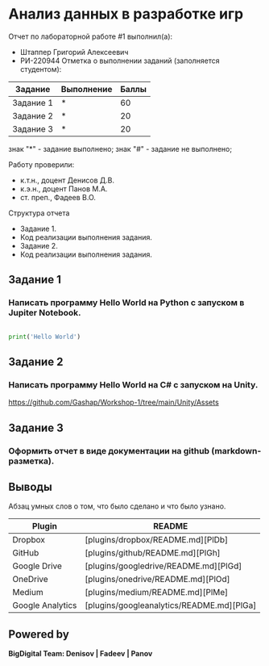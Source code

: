 # Анализ данных в разработке игр
Отчет по лабораторной работе #1 выполнил(а):
- Штаппер Григорий Алексеевич
- РИ-220944
Отметка о выполнении заданий (заполняется студентом):

| Задание | Выполнение | Баллы |
| ------ | ------ | ------ |
| Задание 1 | * | 60 |
| Задание 2 | * | 20 |
| Задание 3 | * | 20 |

знак "*" - задание выполнено; знак "#" - задание не выполнено;

Работу проверили:
- к.т.н., доцент Денисов Д.В.
- к.э.н., доцент Панов М.А.
- ст. преп., Фадеев В.О.

Структура отчета

- Задание 1.
- Код реализации выполнения задания.
- Задание 2.
- Код реализации выполнения задания.

## Задание 1
### Написать программу Hello World на Python с запуском в Jupiter Notebook.

```py

print('Hello World')

```

## Задание 2
### Написать программу Hello World на C# с запуском на Unity.

https://github.com/Gashap/Workshop-1/tree/main/Unity/Assets

## Задание 3
### Оформить отчет в виде документации на github (markdown-разметка).



## Выводы

Абзац умных слов о том, что было сделано и что было узнано.

| Plugin | README |
| ------ | ------ |
| Dropbox | [plugins/dropbox/README.md][PlDb] |
| GitHub | [plugins/github/README.md][PlGh] |
| Google Drive | [plugins/googledrive/README.md][PlGd] |
| OneDrive | [plugins/onedrive/README.md][PlOd] |
| Medium | [plugins/medium/README.md][PlMe] |
| Google Analytics | [plugins/googleanalytics/README.md][PlGa] |

## Powered by

**BigDigital Team: Denisov | Fadeev | Panov**
